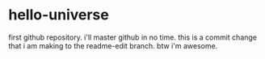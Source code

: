 # hello-universe
 first github repository.
 i'll master github in no time.
this is a commit change that i am making to the readme-edit branch.
btw i'm awesome. 
